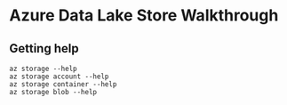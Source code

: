 # Azure Data Lake Store Walkthrough

## Getting help
```
az storage --help
az storage account --help
az storage container --help
az storage blob --help
```

